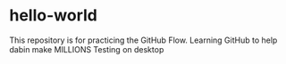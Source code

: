 # hello-world
This repository is for practicing the GitHub Flow.
Learning GitHub to help dabin make MILLIONS
Testing on desktop